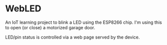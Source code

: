 # WebLED

An IoT learning project to blink a LED using the ESP8266 chip. I'm using this to open (or close) a motorized garage door.

LED/pin status is controlled via a web page served by the device.
